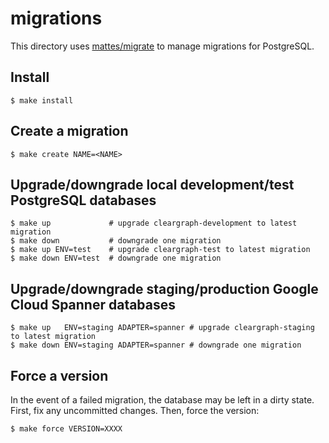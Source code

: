 # migrations

This directory uses [mattes/migrate](https://github.com/mattes/migrate) to manage migrations for PostgreSQL.

## Install

    $ make install

## Create a migration

    $ make create NAME=<NAME>

## Upgrade/downgrade local development/test PostgreSQL databases

    $ make up             # upgrade cleargraph-development to latest migration
    $ make down           # downgrade one migration
    $ make up ENV=test    # upgrade cleargraph-test to latest migration
    $ make down ENV=test  # downgrade one migration

## Upgrade/downgrade staging/production Google Cloud Spanner databases

    $ make up   ENV=staging ADAPTER=spanner # upgrade cleargraph-staging to latest migration
    $ make down ENV=staging ADAPTER=spanner # downgrade one migration

## Force a version

In the event of a failed migration, the database may be left in a dirty state. First, fix any uncommitted changes. Then, force the version:

    $ make force VERSION=XXXX
